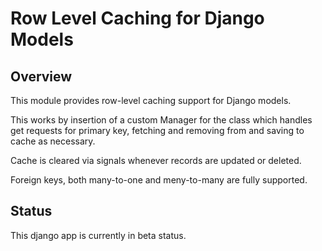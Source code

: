 # Row Level Caching for Django Models


## Overview

This module provides row-level caching support for Django models.

This works by insertion of a custom Manager for the class which handles get
requests for primary key, fetching and removing from and saving to cache as necessary.

Cache is cleared via signals whenever records are updated or deleted.

Foreign keys, both many-to-one and meny-to-many are fully supported.


## Status

This django app is currently in beta status.


